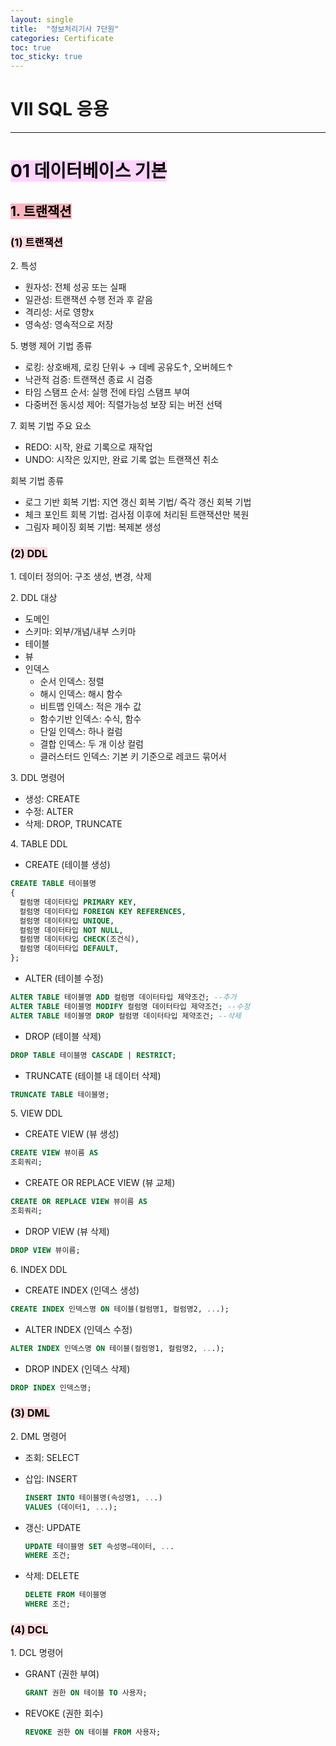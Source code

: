 ```yaml
---
layout: single
title:  "정보처리기사 7단원"
categories: Certificate
toc: true
toc_sticky: true
---
```


# VII SQL 응용

***

# <mark style='background-color: #fed3fe'>01 데이터베이스 기본</mark>

## <mark style='background-color: #fdb5bd'>1. 트랜잭션</mark>

### <mark style='background-color: #ffdce0'>(1) 트랜잭션</mark>

2\. 특성
- 원자성: 전체 성공 또는 실패
- 일관성: 트랜잭션 수행 전과 후 같음
- 격리성: 서로 영향x
- 영속성: 영속적으로 저장

5\. 병행 제어 기법 종류
- 로킹: 상호배제, 로킹 단위↓ → 데베 공유도↑, 오버헤드↑
- 낙관적 검증: 트랜잭션 종료 시 검증
- 타임 스탬프 순서: 실행 전에 타임 스탬프 부여
- 다중버전 동시성 제어: 직렬가능성 보장 되는 버전 선택

7\. 회복 기법
주요 요소
- REDO: 시작, 완료 기록으로 재작업
- UNDO: 시작은 있지만, 완료 기록 없는 트랜잭션 취소

회복 기법 종류
- 로그 기반 회복 기법: 지연 갱신 회복 기법/ 즉각 갱신 회복 기법
- 체크 포인트 회복 기법: 검사점 이후에 처리된 트랜잭션만 복원
- 그림자 페이징 회복 기법: 복제본 생성

### <mark style='background-color: #ffdce0'>(2) DDL</mark>

1\. 데이터 정의어: 구조 생성, 변경, 삭제

2\. DDL 대상
- 도메인
- 스키마: 외부/개념/내부 스키마
- 테이블
- 뷰
- 인덱스
  - 순서 인덱스: 정렬
  - 해시 인덱스: 해시 함수
  - 비트맵 인덱스: 적은 개수 값
  - 함수기반 인덱스: 수식, 함수
  - 단일 인덱스: 하나 컬럼
  - 결합 인덱스: 두 개 이상 컬럼
  - 클러스터드 인덱스: 기본 키 기준으로 레코드 묶어서

3\. DDL 명령어
- 생성: CREATE
- 수정: ALTER
- 삭제: DROP, TRUNCATE

4\. TABLE DDL
- CREATE (테이블 생성)
```sql
CREATE TABLE 테이블명
{
  컬럼명 데이터타입 PRIMARY KEY,
  컬럼명 데이터타입 FOREIGN KEY REFERENCES,
  컬럼명 데이터타입 UNIQUE,
  컬럼명 데이터타입 NOT NULL,
  컬럼명 데이터타입 CHECK(조건식),
  컬럼명 데이터타입 DEFAULT,
};
```

- ALTER (테이블 수정)
```sql
ALTER TABLE 테이블명 ADD 컬럼명 데이터타입 제약조건; --추가
ALTER TABLE 테이블명 MODIFY 컬럼명 데이터타입 제약조건; --수정
ALTER TABLE 테이블명 DROP 컬럼명 데이터타입 제약조건; --삭제
```

- DROP (테이블 삭제)
```sql
DROP TABLE 테이블명 CASCADE | RESTRICT;
```

- TRUNCATE (테이블 내 데이터 삭제)
```sql
TRUNCATE TABLE 테이블명;
```

5\. VIEW DDL
- CREATE VIEW (뷰 생성)
```sql
CREATE VIEW 뷰이름 AS
조회쿼리;
```

- CREATE OR REPLACE VIEW (뷰 교체)
```sql
CREATE OR REPLACE VIEW 뷰이름 AS
조회쿼리;
```

- DROP VIEW (뷰 삭제)
```sql
DROP VIEW 뷰이름;
```

6\. INDEX DDL
- CREATE INDEX (인덱스 생성)
```sql
CREATE INDEX 인덱스명 ON 테이블(컬럼명1, 컬럼명2, ...);
```

- ALTER INDEX (인덱스 수정)
```sql
ALTER INDEX 인덱스명 ON 테이블(컬럼명1, 컬럼명2, ...);
```

- DROP INDEX (인덱스 삭제)
```sql
DROP INDEX 인덱스명;
```

### <mark style='background-color: #ffdce0'>(3) DML</mark>

2\. DML 명령어
- 조회: SELECT

- 삽입: INSERT
  ```sql
  INSERT INTO 테이블명(속성명1, ...)
  VALUES (데이터1, ...);
  ```

- 갱신: UPDATE
  ```sql
  UPDATE 테이블명 SET 속성명=데이터, ... 
  WHERE 조건;
  ```

- 삭제: DELETE
  ```sql
  DELETE FROM 테이블명
  WHERE 조건;
  ```

### <mark style='background-color: #ffdce0'>(4) DCL</mark>

1\. DCL 명령어
- GRANT (권한 부여)
  ```sql
  GRANT 권한 ON 테이블 TO 사용자;
  ```

- REVOKE (권한 회수)
  ```sql
  REVOKE 권한 ON 테이블 FROM 사용자;
  ```